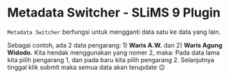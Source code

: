 # Metadata Switcher - SLiMS 9 Plugin
`Metadata Switcher` berfungsi untuk mengganti data satu ke data yang lain. 

Sebagai contoh, ada 2 data pengarang: 1) **Waris A.W.** dan 2) **Waris Agung Widodo.** Kita hendak menggunakan yang nomer 2, maka:
Pada data lama kita pilih pengarang 1, dan pada baru kita pilih pengarang 2. Selanjutnya tinggal klik submit maka semua data akan terupdate 😉

